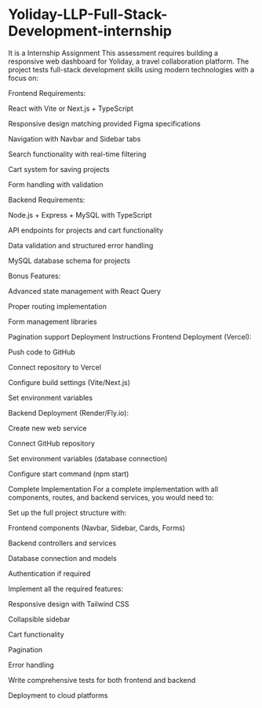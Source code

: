 # Yoliday-LLP-Full-Stack-Development-internship
It is a Internship Assignment
This assessment requires building a responsive web dashboard for Yoliday, a travel collaboration platform. The project tests full-stack development skills using modern technologies with a focus on:

Frontend Requirements:

React with Vite or Next.js + TypeScript

Responsive design matching provided Figma specifications

Navigation with Navbar and Sidebar tabs

Search functionality with real-time filtering

Cart system for saving projects

Form handling with validation

Backend Requirements:

Node.js + Express + MySQL with TypeScript

API endpoints for projects and cart functionality

Data validation and structured error handling

MySQL database schema for projects

Bonus Features:

Advanced state management with React Query

Proper routing implementation

Form management libraries

Pagination support
Deployment Instructions
Frontend Deployment (Vercel):

Push code to GitHub

Connect repository to Vercel

Configure build settings (Vite/Next.js)

Set environment variables

Backend Deployment (Render/Fly.io):

Create new web service

Connect GitHub repository

Set environment variables (database connection)

Configure start command (npm start)

Complete Implementation
For a complete implementation with all components, routes, and backend services, you would need to:

Set up the full project structure with:

Frontend components (Navbar, Sidebar, Cards, Forms)

Backend controllers and services

Database connection and models

Authentication if required

Implement all the required features:

Responsive design with Tailwind CSS

Collapsible sidebar

Cart functionality

Pagination

Error handling

Write comprehensive tests for both frontend and backend

Deployment to cloud platforms

